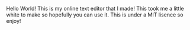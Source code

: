 Hello World!
This is my online text editor that I made!
This took me a little white to make so hopefully you can use it.
This is under a MIT lisence so enjoy!
